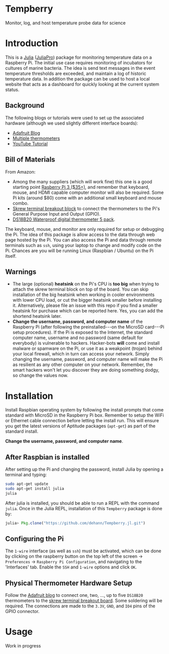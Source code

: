 # Tempberry
Monitor, log, and host temperature probe data for science

# Introduction

This is a [Julia](http://www.julialang.org) ([JuliaPro](http://www.juliacomputing.com)) package for monitoring temperature data on a Raspberry Pi. The initial use case requires monitoring of incubators for cultures of marine bacteria. The idea is send text messages in the event temperature thresholds are exceeded, and maintain a log of historic temperature data. In addition the package can be used to host a local website that acts as a dashboard for quickly looking at the current system status.

## Background

The following blogs or tutorials were used to set up the associated hardware (although we used slightly different interface boards):
- [Adafruit Blog](http://learn.adafruit.com/adafruits-raspberry-pi-lesson-11-ds18b20-temperature-sensing/parts)
- [Multiple thermometers](http://www.reuk.co.uk/wordpress/raspberry-pi/connect-multiple-temperature-sensors-with-raspberry-pi/)
- [YouTube Tutorial](http://www.youtube.com/watch?v=aEnS0-Jy2vE)

## Bill of Materials

From Amazon:
- Among the many suppliers (which will work fine) this one is a good starting point [Rasberry Pi 3 ($35+)](http://www.amazon.com/CanaKit-Raspberry-Complete-Starter-Kit/dp/B01C6Q2GSY/ref=sr_1_1_sspa?ie=UTF8&qid=1511712539&sr=8-1-spons&keywords=raspberry+pi+3&psc=1), and remember that keyboard, mouse, and HDMI capable computer monitor will also be required. Some Pi kits (around $80) come with an additional small keyboard and mouse combo.
- [Skrew terminal breakout block](http://www.amazon.com/dp/B01M27459S/ref=sxbs_sxwds-stvp_1?pf_rd_m=ATVPDKIKX0DER&pf_rd_p=3341940462&pd_rd_wg=o9P8Y&pf_rd_r=FZ2DCVEDSQ6NJ0X32N33&pf_rd_s=desktop-sx-bottom-slot&pf_rd_t=301&pd_rd_i=B01M27459S&pd_rd_w=NOabk&pf_rd_i=raspberry+pi+3+gpio+connector&pd_rd_r=bc208bc5-0b16-42f5-b047-39db7fbad512&ie=UTF8&qid=1511712653&sr=1) to connect the thermometers to the Pi's General Purpose Input and Output (GPIO).
- [DS18B20 Waterproof digital thermometer 5 pack](http://www.amazon.com/Ds18b20-18b20-Thermometer-Temperature-Sensor/dp/B00OZGWWQA/ref=sr_1_4?s=industrial&ie=UTF8&qid=1511713027&sr=1-4&keywords=18B20+thermometer).

The keyboard, mouse, and monitor are only required for setup or debugging the Pi. The idea of this package is allow access to the data through web page hosted by the Pi. You can also access the Pi and data through remote terminals such as `ssh`, using your laptop to change and modify code on the Pi. Chances are you will be running Linux (Raspbian / Ubuntu) on the Pi itself.

## Warnings

- The large (optional) **heatsink** on the Pi's CPU is **too big** when trying to attach the skrew terminal block on top of the board. You can skip installation of the big heatsink when working in cooler environments with lower CPU load, or cut the bigger heatsink smaller before installing it. Alternatively, please file an issue with this repo if you find a smaller heatsink for purchase which can be reported here. Yes, you can add the shortend heatsink later.
- **Change the username, password, and computer name** of the Raspberry Pi (after following the preinstalled---on the MicroSD card---Pi setup procedures). If the Pi is exposed to the Internet, the standard computer name, username and no password (same default for everybody) is vulnerable to hackers. Hacker-bots **will** come and install malware or spamware on the Pi, or use it as a weakpoint (trojan) behind your local firewall, which in turn can access your network. Simply changing the username, password, and computer name will make the Pi as resilient as any other computer on your network. Remember, the smart hackers won't let you discover they are doing something dodgy, so change the values now.

# Installation

Install Raspbian operating system by following the install prompts that come standard with MicroSD in the Raspberry Pi box. Remember to setup the WiFi or Ethernet cable connection before letting the install run. This will ensure you get the latest versions of Aptitude packages (`apt-get`) as part of the standard install.

**Change the username, password, and computer name**.

## After Raspbian is installed

After setting up the Pi and changing the password, install Julia by opening a terminal and typing:
```bash
sudo apt-get update
sudo apt-get install julia
julia
```

After julia is installed, you should be able to run a REPL with the command `julia`. Once in the Julia REPL, installation of this `Tempberry` package is done by:
```julia
julia> Pkg.clone("https://github.com/dehann/Tempberry.jl.git")
```

## Configuring the Pi

The `1-wire` interface (as well as `ssh`) must be activated, which can be done by clicking on the raspberry button on the top left of the screen  ->  `Preferences`  ->  `Raspberry Pi Configuration`, and navigating to the 'Interfaces' tab. Enable the `SSH` and `1-wire` options and click `OK`.

## Physical Thermometer Hardware Setup

Follow the [Adafruit blog](http://learn.adafruit.com/adafruits-raspberry-pi-lesson-11-ds18b20-temperature-sensing/parts) to connect one, two, ..., up to five `DS18B20` thermometers to the [skrew terminal breakout board](http://www.amazon.com/dp/B01M27459S/ref=sxbs_sxwds-stvp_1?pf_rd_m=ATVPDKIKX0DER&pf_rd_p=3341940462&pd_rd_wg=o9P8Y&pf_rd_r=FZ2DCVEDSQ6NJ0X32N33&pf_rd_s=desktop-sx-bottom-slot&pf_rd_t=301&pd_rd_i=B01M27459S&pd_rd_w=NOabk&pf_rd_i=raspberry+pi+3+gpio+connector&pd_rd_r=bc208bc5-0b16-42f5-b047-39db7fbad512&ie=UTF8&qid=1511712653&sr=1). Some soldering will be required. The connections are made to the `3.3V`, `GND`, and `IO4` pins of the GPIO connector.

# Usage

Work in progress
